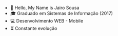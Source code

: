 - 👋 Hello, My Name is Jairo Sousa
- 🎓 Graduado em Sistemas de Informação (2017)
- 💻 Desenvolvimento WEB - Mobile
- ⏳ Constante evolução
